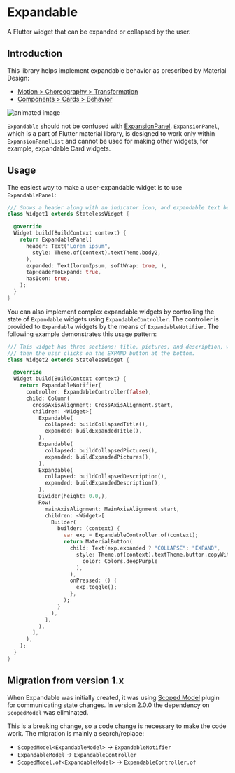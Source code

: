 # Expandable

A Flutter widget that can be expanded or collapsed by the user.

## Introduction

This library helps implement expandable behavior as prescribed by Material Design:

* [Motion > Choreography > Transformation](https://material.io/design/motion/choreography.html#transformation)
* [Components > Cards > Behavior](https://material.io/design/components/cards.html#behavior)

![animated image](https://github.com/aryzhov/flutter-expandable/blob/master/doc/expandable_demo_small.gif?raw=true)     

`Expandable` should not be confused with 
[ExpansionPanel](https://docs.flutter.io/flutter/material/ExpansionPanel-class.html). 
`ExpansionPanel`, which is a part of
Flutter material library, is designed to work only within `ExpansionPanelList` and cannot be used
for making other widgets, for example, expandable Card widgets.


## Usage

The easiest way to make a user-expandable widget is to use `ExpandablePanel`:

```dart
/// Shows a header along with an indicator icon, and expandable text below it: 
class Widget1 extends StatelessWidget {

  @override
  Widget build(BuildContext context) {
    return ExpandablePanel(
      header: Text("Lorem ipsum",
        style: Theme.of(context).textTheme.body2,
      ),
      expanded: Text(loremIpsum, softWrap: true, ),
      tapHeaderToExpand: true,
      hasIcon: true,
    );
  }
}
```

You can also implement complex expandable widgets by controlling the state of `Expandable` widgets 
using `ExpandableController`. The controller is provided to `Expandable` widgets by the means
of `ExpandableNotifier`. The following example demonstrates this usage pattern:

```dart
/// This widget has three sections: title, pictures, and description, which all expand
/// then the user clicks on the EXPAND button at the bottom.
class Widget2 extends StatelessWidget {

  @override
  Widget build(BuildContext context) {
    return ExpandableNotifier(
      controller: ExpandableController(false),
      child: Column(
        crossAxisAlignment: CrossAxisAlignment.start,
        children: <Widget>[
          Expandable(
            collapsed: buildCollapsedTitle(),
            expanded: buildExpandedTitle(),
          ),
          Expandable(
            collapsed: buildCollapsedPictures(),
            expanded: buildExpandedPictures(),
          ),
          Expandable(
            collapsed: buildCollapsedDescription(),
            expanded: buildExpandedDescription(),
          ),
          Divider(height: 0.0,),
          Row(
            mainAxisAlignment: MainAxisAlignment.start,
            children: <Widget>[
              Builder(
                builder: (context) {
                  var exp = ExpandableController.of(context);
                  return MaterialButton(
                    child: Text(exp.expanded ? "COLLAPSE": "EXPAND",
                      style: Theme.of(context).textTheme.button.copyWith(
                        color: Colors.deepPurple
                      ),
                    ),
                    onPressed: () {
                      exp.toggle();
                    },
                  );
                }
              ),
            ],
          ),
        ],
      ),
    );
  }
}
```

## Migration from version 1.x

When Expandable was initially created, it was using [Scoped Model](https://pub.dartlang.org/packages/scoped_model) plugin
for communicating state changes. In version 2.0.0 the dependency on `ScopedModel` was eliminated.

This is a breaking change, so a code change is necessary to make the code work. 
The migration is mainly a search/replace:

- `ScopedModel<ExpandableModel>` -> `ExpandableNotifier`
- `ExpandableModel` -> `ExpandableController`
- `ScopedModel.of<ExpandableModel>` -> `ExpandableController.of`
